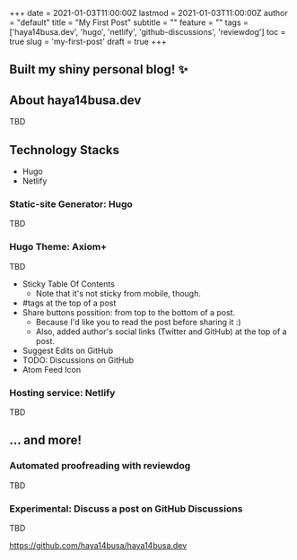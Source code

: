 +++
date = 2021-01-03T11:00:00Z
lastmod = 2021-01-03T11:00:00Z
author = "default"
title = "My First Post"
subtitle = ""
feature = ""
tags = ['haya14busa.dev', 'hugo', 'netlify', 'github-discussions', 'reviewdog']
toc = true
slug = 'my-first-post'
draft = true
+++

## Built my shiny personal blog! :sparkles:

## About haya14busa.dev 
TBD

## Technology Stacks
- Hugo
- Netlify

### Static-site Generator: Hugo
TBD

### Hugo Theme: Axiom+
TBD
- Sticky Table Of Contents
  - Note that it's not sticky from mobile, though.
- #tags at the top of a post
- Share buttons possition: from top to the bottom of a post.
  - Because I'd like you to read the post before sharing it :)
  - Also, added author's social links (Twitter and GitHub) at the top of a post.
- Suggest Edits on GitHub
- TODO: Discussions on GitHub
- Atom Feed Icon

### Hosting service: Netlify
TBD

## ... and more!

### Automated proofreading with reviewdog
TBD

### Experimental: Discuss a post on GitHub Discussions
TBD

https://github.com/haya14busa/haya14busa.dev

